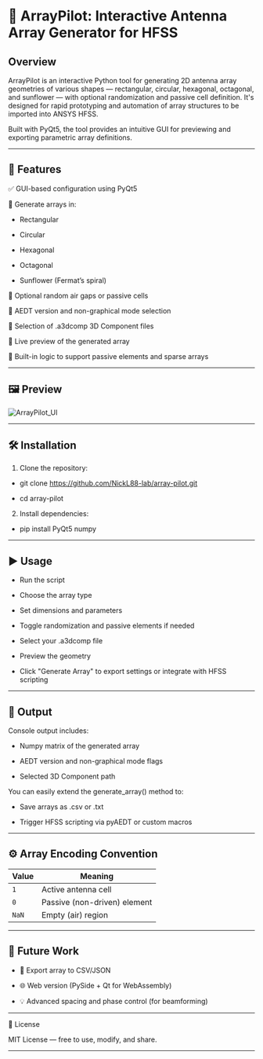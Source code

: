 # 📡 **ArrayPilot: Interactive Antenna Array Generator for HFSS**

## Overview

ArrayPilot is an interactive Python tool for generating 2D antenna array geometries of various shapes — rectangular, circular, hexagonal, octagonal, and sunflower — with optional randomization and passive cell definition. It's designed for rapid prototyping and automation of array structures to be imported into ANSYS HFSS.

Built with PyQt5, the tool provides an intuitive GUI for previewing and exporting parametric array definitions.

---

## 🚀 Features

✅ GUI-based configuration using PyQt5

🔲 Generate arrays in:

  - Rectangular

  - Circular

  - Hexagonal

  - Octagonal

  - Sunflower (Fermat’s spiral)

🎯 Optional random air gaps or passive cells

🔧 AEDT version and non-graphical mode selection

📁 Selection of .a3dcomp 3D Component files

🔎 Live preview of the generated array

🧠 Built-in logic to support passive elements and sparse arrays

---

## 🖼️ Preview

![ArrayPilot_UI](https://github.com/user-attachments/assets/e854a99e-f414-4add-9749-7ab50c95a12e)

---

## 🛠️ Installation

1) Clone the repository:

  - git clone https://github.com/NickL88-lab/array-pilot.git

  - cd array-pilot

2) Install dependencies:

  - pip install PyQt5 numpy

---

## ▶️ Usage

- Run the script
  
- Choose the array type

- Set dimensions and parameters

- Toggle randomization and passive elements if needed

- Select your .a3dcomp file

- Preview the geometry

- Click "Generate Array" to export settings or integrate with HFSS scripting

---

## 📂 Output

Console output includes:

  - Numpy matrix of the generated array

  - AEDT version and non-graphical mode flags

  - Selected 3D Component path

You can easily extend the generate_array() method to:

  - Save arrays as .csv or .txt

  - Trigger HFSS scripting via pyAEDT or custom macros

---

## ⚙️ Array Encoding Convention

| Value | Meaning                      |
| ----- | ---------------------------- |
| `1`   | Active antenna cell          |
| `0`   | Passive (non-driven) element |
| `NaN` | Empty (air) region           |

---

## 🧠 Future Work

  - 💾 Export array to CSV/JSON

  - 🌐 Web version (PySide + Qt for WebAssembly)

  - 💡 Advanced spacing and phase control (for beamforming)

---

📄 License

MIT License — free to use, modify, and share.

---


